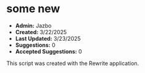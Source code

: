 # some new

- **Admin:** Jazbo
- **Created:** 3/22/2025
- **Last Updated:** 3/23/2025
- **Suggestions:** 0
- **Accepted Suggestions:** 0

This script was created with the Rewrite application.